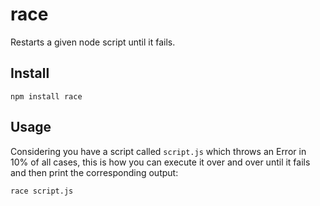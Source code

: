# race

Restarts a given node script until it fails.

## Install

```
npm install race
```

## Usage

Considering you have a script called `script.js` which throws an Error in 10%
of all cases, this is how you can execute it over and over until it fails and
then print the corresponding output:

```
race script.js
```

